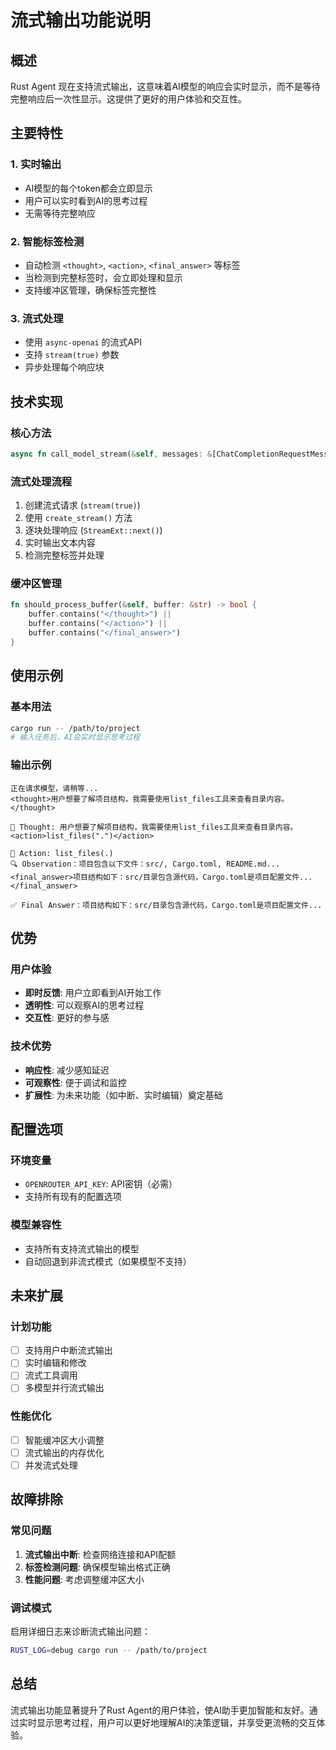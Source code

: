 # 流式输出功能说明

## 概述

Rust Agent 现在支持流式输出，这意味着AI模型的响应会实时显示，而不是等待完整响应后一次性显示。这提供了更好的用户体验和交互性。

## 主要特性

### 1. 实时输出
- AI模型的每个token都会立即显示
- 用户可以实时看到AI的思考过程
- 无需等待完整响应

### 2. 智能标签检测
- 自动检测 `<thought>`, `<action>`, `<final_answer>` 等标签
- 当检测到完整标签时，会立即处理和显示
- 支持缓冲区管理，确保标签完整性

### 3. 流式处理
- 使用 `async-openai` 的流式API
- 支持 `stream(true)` 参数
- 异步处理每个响应块

## 技术实现

### 核心方法
```rust
async fn call_model_stream(&self, messages: &[ChatCompletionRequestMessage]) -> AgentResult<String>
```

### 流式处理流程
1. 创建流式请求 (`stream(true)`)
2. 使用 `create_stream()` 方法
3. 逐块处理响应 (`StreamExt::next()`)
4. 实时输出文本内容
5. 检测完整标签并处理

### 缓冲区管理
```rust
fn should_process_buffer(&self, buffer: &str) -> bool {
    buffer.contains("</thought>") || 
    buffer.contains("</action>") || 
    buffer.contains("</final_answer>")
}
```

## 使用示例

### 基本用法
```bash
cargo run -- /path/to/project
# 输入任务后，AI会实时显示思考过程
```

### 输出示例
```
正在请求模型，请稍等...
<thought>用户想要了解项目结构，我需要使用list_files工具来查看目录内容。</thought>

💭 Thought: 用户想要了解项目结构，我需要使用list_files工具来查看目录内容。
<action>list_files(".")</action>

🔧 Action: list_files(.)
🔍 Observation：项目包含以下文件：src/, Cargo.toml, README.md...
<final_answer>项目结构如下：src/目录包含源代码，Cargo.toml是项目配置文件...</final_answer>

✅ Final Answer：项目结构如下：src/目录包含源代码，Cargo.toml是项目配置文件...
```

## 优势

### 用户体验
- **即时反馈**: 用户立即看到AI开始工作
- **透明性**: 可以观察AI的思考过程
- **交互性**: 更好的参与感

### 技术优势
- **响应性**: 减少感知延迟
- **可观察性**: 便于调试和监控
- **扩展性**: 为未来功能（如中断、实时编辑）奠定基础

## 配置选项

### 环境变量
- `OPENROUTER_API_KEY`: API密钥（必需）
- 支持所有现有的配置选项

### 模型兼容性
- 支持所有支持流式输出的模型
- 自动回退到非流式模式（如果模型不支持）

## 未来扩展

### 计划功能
- [ ] 支持用户中断流式输出
- [ ] 实时编辑和修改
- [ ] 流式工具调用
- [ ] 多模型并行流式输出

### 性能优化
- [ ] 智能缓冲区大小调整
- [ ] 流式输出的内存优化
- [ ] 并发流式处理

## 故障排除

### 常见问题
1. **流式输出中断**: 检查网络连接和API配额
2. **标签检测问题**: 确保模型输出格式正确
3. **性能问题**: 考虑调整缓冲区大小

### 调试模式
启用详细日志来诊断流式输出问题：
```bash
RUST_LOG=debug cargo run -- /path/to/project
```

## 总结

流式输出功能显著提升了Rust Agent的用户体验，使AI助手更加智能和友好。通过实时显示思考过程，用户可以更好地理解AI的决策逻辑，并享受更流畅的交互体验。
